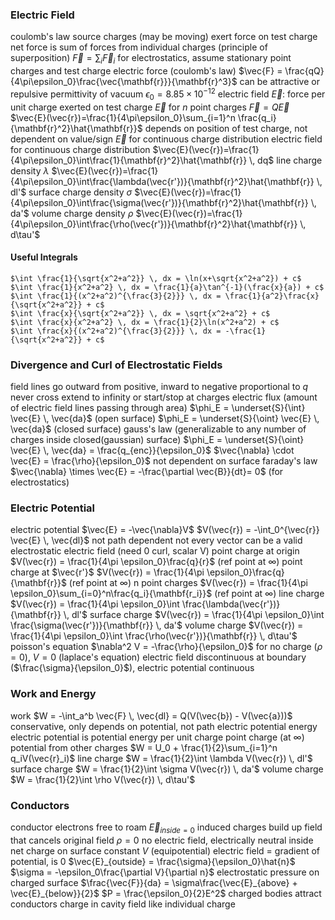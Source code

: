### Electric Field
coulomb's law
	source charges (may be moving) exert force on test charge
	net force is sum of forces from individual charges (principle of superposition)
		$\vec{F}=\sum_i \vec{F}_i$
	for electrostatics, assume stationary point charges and test charge
	electric force (coulomb's law)
		$\vec{F} = \frac{qQ}{4\pi\epsilon_0}\frac{\vec{\mathbf{r}}}{\mathbf{r}^3}$
	can be attractive or repulsive
	permittivity of vacuum $\epsilon_0 = 8.85 \times 10^{-12}$ 
electric field $\vec{E}$: force per unit charge exerted on test charge
$\vec{E}$ for $n$ point charges
	$\vec{F}=Q\vec{E}$
	$\vec{E}(\vec{r})=\frac{1}{4\pi\epsilon_0}\sum_{i=1}^n \frac{q_i}{\mathbf{r}^2}\hat{\mathbf{r}}$
	depends on position of test charge, not dependent on value/sign
$\vec{E}$ for continuous charge distribution
	electric field for continuous charge distribution
		$\vec{E}(\vec{r})=\frac{1}{4\pi\epsilon_0}\int\frac{1}{\mathbf{r}^2}\hat{\mathbf{r}} \, dq$
	line charge density $\lambda$
		$\vec{E}(\vec{r})=\frac{1}{4\pi\epsilon_0}\int\frac{\lambda(\vec{r'})}{\mathbf{r}^2}\hat{\mathbf{r}} \, dl'$
	surface charge density $\sigma$
		$\vec{E}(\vec{r})=\frac{1}{4\pi\epsilon_0}\int\frac{\sigma(\vec{r'})}{\mathbf{r}^2}\hat{\mathbf{r}} \, da'$
	volume charge density $\rho$
		$\vec{E}(\vec{r})=\frac{1}{4\pi\epsilon_0}\int\frac{\rho(\vec{r'})}{\mathbf{r}^2}\hat{\mathbf{r}} \, d\tau'$
#### Useful Integrals
	$\int \frac{1}{\sqrt{x^2+a^2}} \, dx = \ln(x+\sqrt{x^2+a^2}) + c$
	$\int \frac{1}{x^2+a^2} \, dx = \frac{1}{a}\tan^{-1}(\frac{x}{a}) + c$
	$\int \frac{1}{(x^2+a^2)^{\frac{3}{2}}} \, dx = \frac{1}{a^2}\frac{x}{\sqrt{x^2+a^2}} + c$
	$\int \frac{x}{\sqrt{x^2+a^2}} \, dx = \sqrt{x^2+a^2} + c$
	$\int \frac{x}{x^2+a^2} \, dx = \frac{1}{2}\ln(x^2+a^2) + c$
	$\int \frac{x}{(x^2+a^2)^{\frac{3}{2}}} \, dx = -\frac{1}{\sqrt{x^2+a^2}} + c$
### Divergence and Curl of Electrostatic Fields
field lines
	go outward from positive, inward to negative
	proportional to $q$
	never cross
	extend to infinity or start/stop at charges
electric flux (amount of electric field lines passing through area)
	$\phi_E = \underset{S}{\int} \vec{E} \, \vec{da}$ (open surface)
	$\phi_E = \underset{S}{\oint} \vec{E} \, \vec{da}$ (closed surface)
gauss's law (generalizable to any number of charges inside closed(gaussian) surface)
	$\phi_E = \underset{S}{\oint} \vec{E} \, \vec{da} = \frac{q_{enc}}{\epsilon_0}$
	$\vec{\nabla} \cdot \vec{E} = \frac{\rho}{\epsilon_0}$
	not dependent on surface 
faraday's law
	$\vec{\nabla} \times \vec{E} = -\frac{\partial \vec{B}}{dt}= 0$ (for electrostatics)
### Electric Potential
electric potential
	$\vec{E} = -\vec{\nabla}V$
	$V(\vec{r}) = -\int_0^{\vec{r}} \vec{E}  \, \vec{dl}$
	not path dependent
	not every vector can be a valid electrostatic electric field (need 0 curl, scalar V)
	point charge at origin
		$V(\vec{r}) = \frac{1}{4\pi \epsilon_0}\frac{q}{r}$ (ref point at $\infty$)
	point charge at $\vec{r'}$
		$V(\vec{r}) = \frac{1}{4\pi \epsilon_0}\frac{q}{\mathbf{r}}$ (ref point at $\infty$)
	n point charges
		$V(\vec{r}) = \frac{1}{4\pi \epsilon_0}\sum_{i=0}^n\frac{q_i}{\mathbf{r_i}}$ (ref point at $\infty$)
	line charge
		$V(\vec{r}) = \frac{1}{4\pi \epsilon_0}\int \frac{\lambda(\vec{r'})}{\mathbf{r}} \, dl'$
	surface charge
		$V(\vec{r}) = \frac{1}{4\pi \epsilon_0}\int \frac{\sigma(\vec{r'})}{\mathbf{r}} \, da'$
	volume charge
		$V(\vec{r}) = \frac{1}{4\pi \epsilon_0}\int \frac{\rho(\vec{r'})}{\mathbf{r}} \, d\tau'$
poisson's equation
	$\nabla^2 V = -\frac{\rho}{\epsilon_0}$
	for no charge ($\rho = 0$), $V = 0$ (laplace's equation)
electric field discontinuous at boundary ($\frac{\sigma}{\epsilon_0}$), electric potential continuous
### Work and Energy
work
	$W = -\int_a^b \vec{F} \, \vec{dl} = Q(V(\vec{b}) - V(\vec{a}))$
	conservative, only depends on potential, not path
electric potential energy
	electric potential is potential energy per unit charge
	point charge (at $\infty$)
		potential from other charges
		$W = U_0 + \frac{1}{2}\sum_{i=1}^n q_iV(\vec{r}_i)$
	line charge
		$W = \frac{1}{2}\int \lambda V(\vec{r}) \, dl'$
	surface charge
		$W = \frac{1}{2}\int \sigma V(\vec{r}) \, da'$
	volume charge
		$W = \frac{1}{2}\int \rho V(\vec{r}) \, d\tau'$
### Conductors
conductor
	electrons free to roam
	$\vec{E}_{inside = 0}$
		induced charges build up field that cancels original field
	$\rho = 0$
		no electric field, electrically neutral inside
		net charge on surface
	constant $V$ (equipotential)
		electric field = gradient of potential, is 0
	$\vec{E}_{outside} = \frac{\sigma}{\epsilon_0}\hat{n}$
		$\sigma = -\epsilon_0\frac{\partial V}{\partial n}$
	electrostatic pressure on charged surface
		$\frac{\vec{F}}{da} = \sigma\frac{\vec{E}_{above} + \vec{E}_{below}}{2}$
		$P = \frac{\epsilon_0}{2}E^2$
	charged bodies attract conductors
charge in cavity
	field like individual charge